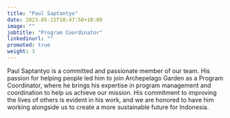 ```yaml
---
title: "Paul Saptantyo"
date: 2023-05-15T10:47:58+10:00
image: ""
jobtitle: "Program Coordinator"
linkedinurl: "" 
promoted: true
weight: 3 
---
```


Paul Saptantyo is a committed and passionate member of our team. His passion for helping people led him to join Archepelago Garden as a Program Coordinator, where he brings his expertise in program management and coordination to help us achieve our mission. His commitment to improving the lives of others is evident in his work, and we are honored to have him working alongside us to create a more sustainable future for Indonesia.
